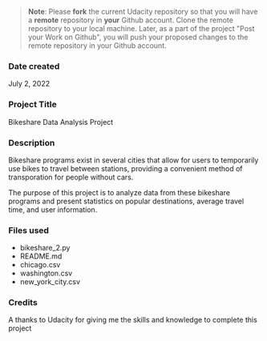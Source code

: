 >**Note**: Please **fork** the current Udacity repository so that you will have a **remote** repository in **your** Github account. Clone the remote repository to your local machine. Later, as a part of the project "Post your Work on Github", you will push your proposed changes to the remote repository in your Github account.

### Date created
July 2, 2022

### Project Title
Bikeshare Data Analysis Project

### Description
Bikeshare programs exist in several cities that allow for users to temporarily use bikes to travel between stations, providing a convenient method of transporation for people without cars.

The purpose of this project is to analyze data from these bikeshare programs and present statistics on popular destinations, average travel time, and user information.

### Files used
* bikeshare_2.py
* README.md
* chicago.csv
* washington.csv
* new_york_city.csv

### Credits
A thanks to Udacity for giving me the skills and knowledge to complete this project
